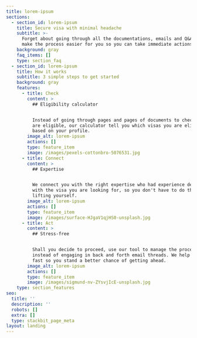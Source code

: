 ```yaml
---
title: lorem-ipsum
sections:
  - section_id: lorem-ipsum
    title: Secure visa with minimal headache
    subtitle: >-
      Forget about going through all the documentations, emails and Q&As. We
      make the process easier for you so you can take immediate actions.
    background: gray
    faq_items: []
    type: section_faq
  - section_id: lorem-ipsum
    title: How it works
    subtitle: 3 simple steps to get started
    background: gray
    features:
      - title: Check
        content: >
          ## Eligibility calculator


          Instead of going through pages and pages of documents to check if you
          are eligible, our calculator tell you which visas you are eligible for
          based on your profile. 
        image_alt: lorem-ipsum
        actions: []
        type: feature_item
        image: /images/pexels-cottonbro-5076531.jpg
      - title: Connect
        content: >
          ## Expertise


          We connect you with the right expertise who had experience dealing
          with the visa you are looking for, so you don't have to do the heavy
          lifting yourself. 
        image_alt: lorem-ipsum
        actions: []
        type: feature_item
        image: /images/surface-HJgaV1qjHS0-unsplash.jpg
      - title: Act
        content: >
          ## Stress-free


          Shall you decide to proceed, use our tool to manage the process
          instead of engaging in back and forth email threads. We help you act
          fast so you stand a better chance of getting ahead.
        image_alt: lorem-ipsum
        actions: []
        type: feature_item
        image: /images/sigmund-nv-ZYsvjIcE-unsplash.jpg
    type: section_features
seo:
  title: ''
  description: ''
  robots: []
  extra: []
  type: stackbit_page_meta
layout: landing
---
```

